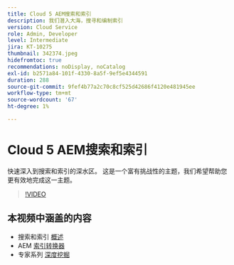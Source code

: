 ```yaml
---
title: Cloud 5 AEM搜索和索引
description: 我们潜入大海，搜寻和编制索引
version: Cloud Service
role: Admin, Developer
level: Intermediate
jira: KT-10275
thumbnail: 342374.jpeg
hidefromtoc: true
recommendations: noDisplay, noCatalog
exl-id: b2571a84-101f-4330-8a5f-9ef5e4344591
duration: 288
source-git-commit: 9fef4b77a2c70c8cf525d42686f4120e481945ee
workflow-type: tm+mt
source-wordcount: '67'
ht-degree: 1%

---
```


# Cloud 5 AEM搜索和索引

快速深入到搜索和索引的深水区。 这是一个富有挑战性的主题，我们希望帮助您更有效地完成这一主题。

>[!VIDEO](https://video.tv.adobe.com/v/342374?quality=12&learn=on)

## 本视频中涵盖的内容

+ 搜索和索引 [概述](https://experienceleague.adobe.com/docs/experience-manager-cloud-service/content/operations/indexing.html)
+ AEM [索引转换器](https://experienceleague.adobe.com/docs/experience-manager-cloud-service/content/migration-journey/refactoring-tools/index-converter.html)
+ 专家系列 [深度挖掘](../../../cloud-service/migration/moving-to-aem-as-a-cloud-service/search-and-indexing.md)
